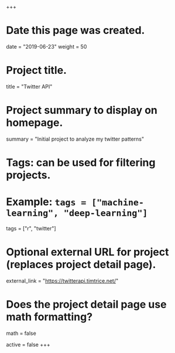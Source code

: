 +++
# Date this page was created.
date = "2019-06-23"
weight = 50

# Project title.
title = "Twitter API"

# Project summary to display on homepage.
summary = "Initial project to analyze my twitter patterns"

# Tags: can be used for filtering projects.
# Example: `tags = ["machine-learning", "deep-learning"]`
tags = ["r", "twitter"]

# Optional external URL for project (replaces project detail page).
external_link = "https://twitterapi.timtrice.net/"

# Does the project detail page use math formatting?
math = false

active = false
+++
